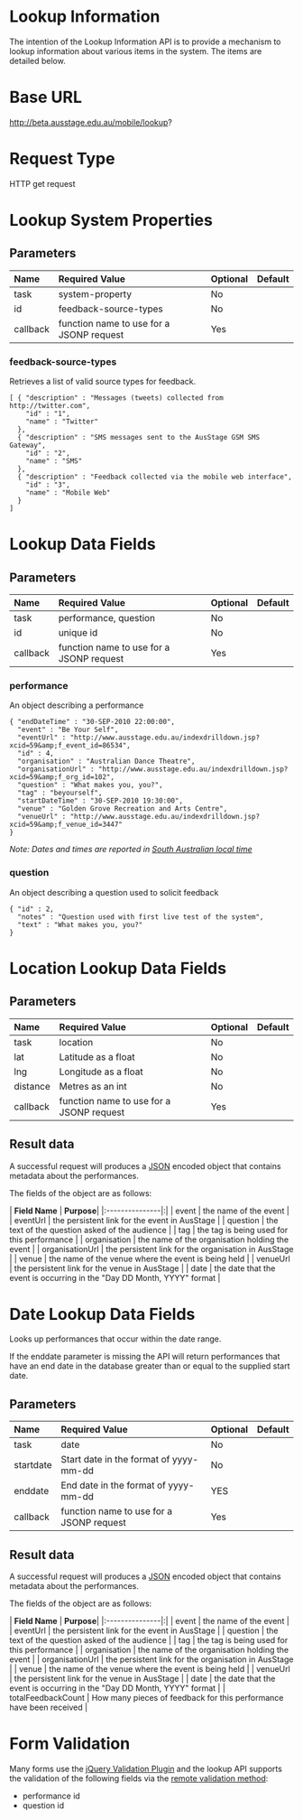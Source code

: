 <h1>Lookup Information</h1>

The intention of the Lookup Information API is to provide a mechanism to lookup information about various items in the system. The items are detailed below.



# Base URL #

http://beta.ausstage.edu.au/mobile/lookup?

# Request Type #

HTTP get request

# Lookup System Properties #

## Parameters ##

| **Name** | **Required Value** | **Optional** | **Default** |
|:---------|:-------------------|:-------------|:------------|
| task   | system-property | No |  |
| id     | feedback-source-types | No |  |
| callback | function name to use for a JSONP request | Yes |  |

### feedback-source-types ###

Retrieves a list of valid source types for feedback.

```
[ { "description" : "Messages (tweets) collected from http://twitter.com",
    "id" : "1",
    "name" : "Twitter"
  },
  { "description" : "SMS messages sent to the AusStage GSM SMS Gateway",
    "id" : "2",
    "name" : "SMS"
  },
  { "description" : "Feedback collected via the mobile web interface",
    "id" : "3",
    "name" : "Mobile Web"
  }
]
```

# Lookup Data Fields #

## Parameters ##

| **Name** | **Required Value** | **Optional** | **Default** |
|:---------|:-------------------|:-------------|:------------|
| task   | performance, question | No |  |
| id     | unique id | No |  |
| callback | function name to use for a JSONP request | Yes |  |

### performance ###
An object describing a performance

```
{ "endDateTime" : "30-SEP-2010 22:00:00",
  "event" : "Be Your Self",
  "eventUrl" : "http://www.ausstage.edu.au/indexdrilldown.jsp?xcid=59&amp;f_event_id=86534",
  "id" : 4,
  "organisation" : "Australian Dance Theatre",
  "organisationUrl" : "http://www.ausstage.edu.au/indexdrilldown.jsp?xcid=59&amp;f_org_id=102",
  "question" : "What makes you, you?",
  "tag" : "beyourself",
  "startDateTime" : "30-SEP-2010 19:30:00",
  "venue" : "Golden Grove Recreation and Arts Centre",
  "venueUrl" : "http://www.ausstage.edu.au/indexdrilldown.jsp?xcid=59&amp;f_venue_id=3447"
}
```

_Note: Dates and times are reported in [South Australian local time](http://en.wikipedia.org/wiki/South_Australia)_

### question ###
An object describing a question used to solicit feedback

```
{ "id" : 2,
  "notes" : "Question used with first live test of the system",
  "text" : "What makes you, you?"
}
```

# Location Lookup Data Fields #

## Parameters ##

| **Name**   | **Required Value**     | **Optional** | **Default** |
|:-----------|:-----------------------|:-------------|:------------|
| task     | location             | No |  |
| lat      | Latitude as a float  | No |  |
| lng      | Longitude as a float | No |  |
| distance | Metres as an int     | No |  |
| callback | function name to use for a JSONP request | Yes |  |

## Result data ##

A successful request will produces a [JSON](http://en.wikipedia.org/wiki/JSON) encoded object that contains metadata about the performances.

The fields of the object are as follows:

| **Field Name** | **Purpose**|
|:---------------|:|
| event | the name of the event |
| eventUrl | the persistent link for the event in AusStage |
| question | the text of the question asked of the audience |
| tag | the tag is being used for this performance |
| organisation | the name of the organisation holding the event |
| organisationUrl | the persistent link for the organisation in AusStage |
| venue | the name of the venue where the event is being held |
| venueUrl | the persistent link for the venue in AusStage |
| date | the date that the event is occurring in the "Day DD Month, YYYY" format |

# Date Lookup Data Fields #

Looks up performances that occur within the date range.

If the enddate parameter is missing the API will return performances that have an end date in the database greater than or equal to the supplied start date.

## Parameters ##

| **Name**   | **Required Value**     | **Optional** | **Default** |
|:-----------|:-----------------------|:-------------|:------------|
| task     | date             | No |  |
| startdate     | Start date in the format of yyyy-mm-dd | No |  |
| enddate     | End date in the format of yyyy-mm-dd | YES |  |
| callback | function name to use for a JSONP request | Yes |  |

## Result data ##

A successful request will produces a [JSON](http://en.wikipedia.org/wiki/JSON) encoded object that contains metadata about the performances.

The fields of the object are as follows:

| **Field Name** | **Purpose**|
|:---------------|:|
| event | the name of the event |
| eventUrl | the persistent link for the event in AusStage |
| question | the text of the question asked of the audience |
| tag | the tag is being used for this performance |
| organisation | the name of the organisation holding the event |
| organisationUrl | the persistent link for the organisation in AusStage |
| venue | the name of the venue where the event is being held |
| venueUrl | the persistent link for the venue in AusStage |
| date | the date that the event is occurring in the "Day DD Month, YYYY" format |
| totalFeedbackCount | How many pieces of feedback for this performance have been received  |

# Form Validation #

Many forms use the [jQuery Validation Plugin](http://docs.jquery.com/Plugins/validation) and the lookup API supports the validation of the following fields via the [remote validation method](http://docs.jquery.com/Plugins/Validation/Methods/remote#options):

  * performance id
  * question id